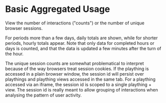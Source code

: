 # Basic Aggregated Usage
View the number of interactions ("counts") or the number of unique browser sessions.

For periods more than a few days, daily totals are shown, while for shorter periods, hourly totals appear. Note that only data for completed hours or days is counted, and that the data is updated a few minutes after the turn of the hour.

The unique session counts are somewhat problematical to interpret because of the way browsers treat session cookies. If the plaything is accessed in a plain browser window, the session id will persist over playthings and plaything views accessed in the same tab. For a plaything accessed via an iframe, the session id is scoped to a single plaything + view. The session id is really meant to allow grouping of interactions when analysing the pattern of user activity.